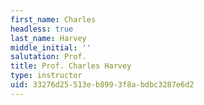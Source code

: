 ```yaml
---
first_name: Charles
headless: true
last_name: Harvey
middle_initial: ''
salutation: Prof.
title: Prof. Charles Harvey
type: instructor
uid: 33276d25-513e-b899-3f8a-bdbc3287e6d2
---
```

